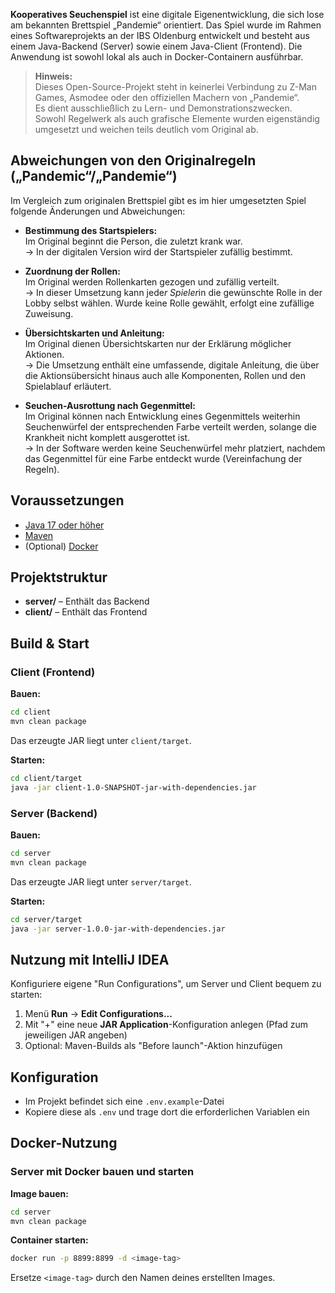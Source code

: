 **Kooperatives Seuchenspiel** ist eine digitale Eigenentwicklung, die sich lose am bekannten Brettspiel „Pandemie“ orientiert. Das Spiel wurde im Rahmen eines Softwareprojekts an der IBS Oldenburg entwickelt und besteht aus einem Java-Backend (Server) sowie einem Java-Client (Frontend). Die Anwendung ist sowohl lokal als auch in Docker-Containern ausführbar.

> **Hinweis:**  
> Dieses Open-Source-Projekt steht in keinerlei Verbindung zu Z-Man Games, Asmodee oder den offiziellen Machern von „Pandemie“.  
> Es dient ausschließlich zu Lern- und Demonstrationszwecken.  
> Sowohl Regelwerk als auch grafische Elemente wurden eigenständig umgesetzt und weichen teils deutlich vom Original ab.

## Abweichungen von den Originalregeln („Pandemic“/„Pandemie“)

Im Vergleich zum originalen Brettspiel gibt es im hier umgesetzten Spiel folgende Änderungen und Abweichungen:

- **Bestimmung des Startspielers:**  
  Im Original beginnt die Person, die zuletzt krank war.  
  → In der digitalen Version wird der Startspieler zufällig bestimmt.

- **Zuordnung der Rollen:**  
  Im Original werden Rollenkarten gezogen und zufällig verteilt.  
  → In dieser Umsetzung kann jede*r Spieler*in die gewünschte Rolle in der Lobby selbst wählen. Wurde keine Rolle gewählt, erfolgt eine zufällige Zuweisung.

- **Übersichtskarten und Anleitung:**  
  Im Original dienen Übersichtskarten nur der Erklärung möglicher Aktionen.  
  → Die Umsetzung enthält eine umfassende, digitale Anleitung, die über die Aktionsübersicht hinaus auch alle Komponenten, Rollen und den Spielablauf erläutert.

- **Seuchen-Ausrottung nach Gegenmittel:**  
  Im Original können nach Entwicklung eines Gegenmittels weiterhin Seuchenwürfel der entsprechenden Farbe verteilt werden, solange die Krankheit nicht komplett ausgerottet ist.  
  → In der Software werden keine Seuchenwürfel mehr platziert, nachdem das Gegenmittel für eine Farbe entdeckt wurde (Vereinfachung der Regeln).

## Voraussetzungen

- [Java 17 oder höher](https://adoptopenjdk.net/)
- [Maven](https://maven.apache.org/)
- (Optional) [Docker](https://www.docker.com/)

## Projektstruktur

- **server/** – Enthält das Backend
- **client/** – Enthält das Frontend

## Build & Start

### Client (Frontend)

**Bauen:**
```bash
cd client
mvn clean package
```

Das erzeugte JAR liegt unter `client/target`.

**Starten:**
```bash
cd client/target
java -jar client-1.0-SNAPSHOT-jar-with-dependencies.jar
```

### Server (Backend)

**Bauen:**
```bash
cd server
mvn clean package
```

Das erzeugte JAR liegt unter `server/target`.

**Starten:**
```bash
cd server/target
java -jar server-1.0.0-jar-with-dependencies.jar
```

## Nutzung mit IntelliJ IDEA

Konfiguriere eigene "Run Configurations", um Server und Client bequem zu starten:

1. Menü **Run** → **Edit Configurations...**
2. Mit "+" eine neue **JAR Application**-Konfiguration anlegen (Pfad zum jeweiligen JAR angeben)
3. Optional: Maven-Builds als "Before launch"-Aktion hinzufügen

## Konfiguration

- Im Projekt befindet sich eine `.env.example`-Datei
- Kopiere diese als `.env` und trage dort die erforderlichen Variablen ein

## Docker-Nutzung

### Server mit Docker bauen und starten

**Image bauen:**
```bash
cd server
mvn clean package
```

**Container starten:**
```bash
docker run -p 8899:8899 -d <image-tag>
```

Ersetze `<image-tag>` durch den Namen deines erstellten Images.
